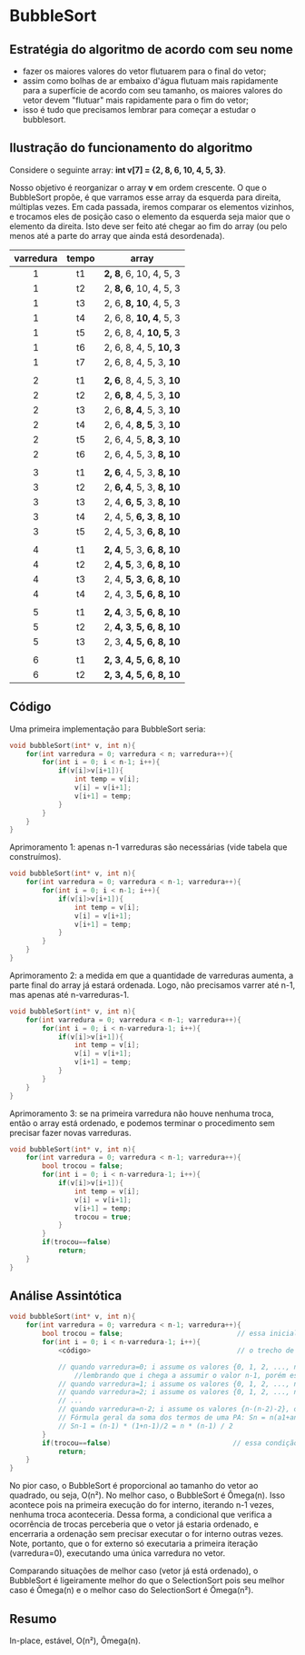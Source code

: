 # BubbleSort

## Estratégia do algoritmo de acordo com seu nome

 - fazer os maiores valores do vetor flutuarem para o final do vetor;
 - assim como bolhas de ar embaixo d'água flutuam mais rapidamente para a superfície de acordo com seu tamanho, os maiores valores do vetor devem "flutuar" mais rapidamente para o fim do vetor;
 - isso é tudo que precisamos lembrar para começar a estudar o bubblesort.

## Ilustração do funcionamento do algoritmo

Considere o seguinte array: **int v[7] = {2, 8, 6, 10, 4, 5, 3}**.

Nosso objetivo é reorganizar o array **v** em ordem crescente.
O que o BubbleSort propõe, é que varramos esse array da esquerda para direita, múltiplas vezes.
Em cada passada, iremos comparar os elementos vizinhos, e trocamos eles de posição caso o elemento da esquerda seja maior que o elemento da direita.
Isto deve ser feito até chegar ao fim do array (ou pelo menos até a parte do array que ainda está desordenada).

varredura | tempo | array |  
:-------------------------:|:-------------------------:|:-------------------------:
1 | t1 | **2, 8**, 6, 10, 4, 5, 3
1 | t2 | 2, **8, 6**, 10, 4, 5, 3
1 | t3 | 2, 6, **8, 10**, 4, 5, 3
1 | t4 | 2, 6, 8, **10, 4**, 5, 3
1 | t5 | 2, 6, 8, 4, **10, 5**, 3
1 | t6 | 2, 6, 8, 4, 5, **10, 3**
1 | t7 | 2, 6, 8, 4, 5, 3, **10**
||
2 | t1 | **2, 6**, 8, 4, 5, 3, **10**
2 | t2 | 2, **6, 8**, 4, 5, 3, **10**
2 | t3 | 2, 6, **8, 4**, 5, 3, **10**
2 | t4 | 2, 6, 4, **8, 5**, 3, **10**
2 | t5 | 2, 6, 4, 5, **8, 3**, **10**
2 | t6 | 2, 6, 4, 5, 3, **8, 10**
||
3 | t1 | **2, 6**, 4, 5, 3, **8, 10**
3 | t2 | 2, **6, 4**, 5, 3, **8, 10**
3 | t3 | 2, 4, **6, 5**, 3, **8, 10**
3 | t4 | 2, 4, 5, **6, 3**, **8, 10**
3 | t5 | 2, 4, 5, 3, **6, 8, 10**
||
4 | t1 | **2, 4**, 5, 3, **6, 8, 10**
4 | t2 | 2, **4, 5**, 3, **6, 8, 10**
4 | t3 | 2, 4, **5, 3**, **6, 8, 10**
4 | t4 | 2, 4, 3, **5, 6, 8, 10**
||
5 | t1 | **2, 4**, 3, **5, 6, 8, 10**
5 | t2 | 2, **4, 3**, **5, 6, 8, 10**
5 | t3 | 2, 3, **4, 5, 6, 8, 10**
||
6 | t1 | **2, 3**, **4, 5, 6, 8, 10**
6 | t2 | **2, 3, 4, 5, 6, 8, 10**

## Código

Uma primeira implementação para BubbleSort seria:

```c
void bubbleSort(int* v, int n){    
    for(int varredura = 0; varredura < n; varredura++){
        for(int i = 0; i < n-1; i++){
            if(v[i]>v[i+1]){
                int temp = v[i];
                v[i] = v[i+1];
                v[i+1] = temp;
            }
        }
    }
}
```

Aprimoramento 1: apenas n-1 varreduras são necessárias (vide tabela que construímos).

```c
void bubbleSort(int* v, int n){    
    for(int varredura = 0; varredura < n-1; varredura++){
        for(int i = 0; i < n-1; i++){
            if(v[i]>v[i+1]){
                int temp = v[i];
                v[i] = v[i+1];
                v[i+1] = temp;
            }
        }
    }
}
```

Aprimoramento 2: a medida em que a quantidade de varreduras aumenta, a parte final do array já estará ordenada. Logo, não precisamos varrer até n-1, mas apenas até n-varreduras-1.

```c
void bubbleSort(int* v, int n){    
    for(int varredura = 0; varredura < n-1; varredura++){
        for(int i = 0; i < n-varredura-1; i++){
            if(v[i]>v[i+1]){
                int temp = v[i];
                v[i] = v[i+1];
                v[i+1] = temp;
            }
        }
    }
}
```

Aprimoramento 3: se na primeira varredura não houve nenhuma troca, então o array está ordenado, e podemos terminar o procedimento sem precisar fazer novas varreduras.

```c
void bubbleSort(int* v, int n){    
    for(int varredura = 0; varredura < n-1; varredura++){
        bool trocou = false;
        for(int i = 0; i < n-varredura-1; i++){
            if(v[i]>v[i+1]){
                int temp = v[i];
                v[i] = v[i+1];
                v[i+1] = temp;
                trocou = true;
            }
        }
        if(trocou==false)
            return;
    }
}
```

## Análise Assintótica

```c
void bubbleSort(int* v, int n){    
    for(int varredura = 0; varredura < n-1; varredura++){
        bool trocou = false;                            // essa inicialização/atribuição executa n-1 vezes
        for(int i = 0; i < n-varredura-1; i++){
            <código>                                    // o trecho de código dentro do for executa n²/2 - n/2 vezes

            // quando varredura=0; i assume os valores {0, 1, 2, ..., n-0-2}; em suma, executa n-1 vezes
                //lembrando que i chega a assumir o valor n-1, porém esse valor não satisfaz a condicional de execução do laço, e portanto o <código> de dentro desse for não executará quando i=n-1
            // quando varredura=1; i assume os valores {0, 1, 2, ..., n-1-2}; em suma, executa n-2 vezes
            // quando varredura=2; i assume os valores {0, 1, 2, ..., n-2-2}; em suma, executa n-3 vezes
            // ...
            // quando varredura=n-2; i assume os valores {n-(n-2)-2}, ou seja, {0}; em suma, executa 1 vez
            // Fórmula geral da soma dos termos de uma PA: Sn = n(a1+an)/2
            // Sn-1 = (n-1) * (1+n-1)/2 = n * (n-1) / 2
        }
        if(trocou==false)                              // essa condição é verificada n-1 vezes
            return;
    }
}
```

No pior caso, o BubbleSort é proporcional ao tamanho do vetor ao quadrado, ou seja, O(n²).
No melhor caso, o BubbleSort é Ômega(n).
Isso acontece pois na primeira execução do for interno, iterando n-1 vezes, nenhuma troca aconteceria.
Dessa forma, a condicional que verifica a ocorrência de trocas perceberia que o vetor já estaria ordenado, e encerraria a ordenação sem precisar executar o for interno outras vezes.
Note, portanto, que o for externo só executaria a primeira iteração (varredura=0), executando uma única varredura no vetor.

Comparando situações de melhor caso (vetor já está ordenado), o BubbleSort é ligeiramente melhor do que o SelectionSort pois seu melhor caso é Ômega(n)  e o melhor caso do SelectionSort é Ômega(n²).

## Resumo

In-place, estável, O(n²), Ômega(n).
